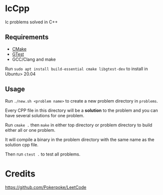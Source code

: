 # lcCpp
lc problems solved in C++

## Requirements

- [CMake](https://cmake.org/)
- [GTest](https://github.com/google/googletest)
- GCC/Clang and make

Run `sudo apt install build-essential cmake libgtest-dev` to install in Ubuntu> 20.04

## Usage

Run `./new.sh <problem name>` to create a new problem directory in `problems`.

Every CPP file in this directory will be a **solution** to the problem and you can have several solutions for one problem.

Run `cmake .` then `make` in either top directory or problem directory to build either all or one problem.

It will compile a binary in the problem directory with the same name as the solution cpp file.

Then run `ctest .` to test all problems.

# Credits

https://github.com/Pokerpoke/LeetCode
